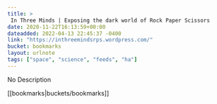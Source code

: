```yaml
---
title: > 
 In Three Minds | Exposing the dark world of Rock Paper Scissors
date: 2020-11-22T16:13:59+00:00
dateadded: 2022-04-13 22:45:37 -0400
link: "https://inthreemindsrps.wordpress.com/"
bucket: bookmarks
layout: urlnote
tags: ["space", "science", "feeds", "ha"]
--- 
```

No Description
 <!-- end excerpt --> 
<div class='bucket'>[[bookmarks|buckets/bookmarks]]</div> 
